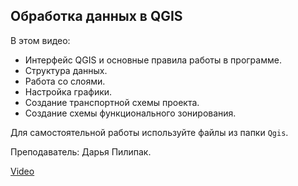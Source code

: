 ## Обработка данных в QGIS

В этом видео:

*   Интерфейс QGIS и основные правила работы в программе.
*   Структура данных.
*   Работа со слоями.
*   Настройка графики.
*   Создание транспортной схемы проекта.
*   Создание схемы функционального зонирования.

Для самостоятельной работы используйте файлы из папки `Qgis`. 

Преподаватель: Дарья Пилипак.

[Video](https://player.softculture.cc/embed/MIL/MIL_9.7.12_L2-3_Qgis)